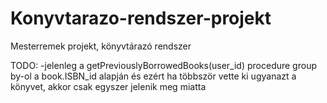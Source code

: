 # Konyvtarazo-rendszer-projekt
Mesterremek projekt, könyvtárazó rendszer


TODO:
-jelenleg a getPreviouslyBorrowedBooks(user_id) procedure group by-ol a book.ISBN_id alapján és ezért ha többször vette ki ugyanazt a könyvet, akkor csak egyszer jelenik meg miatta